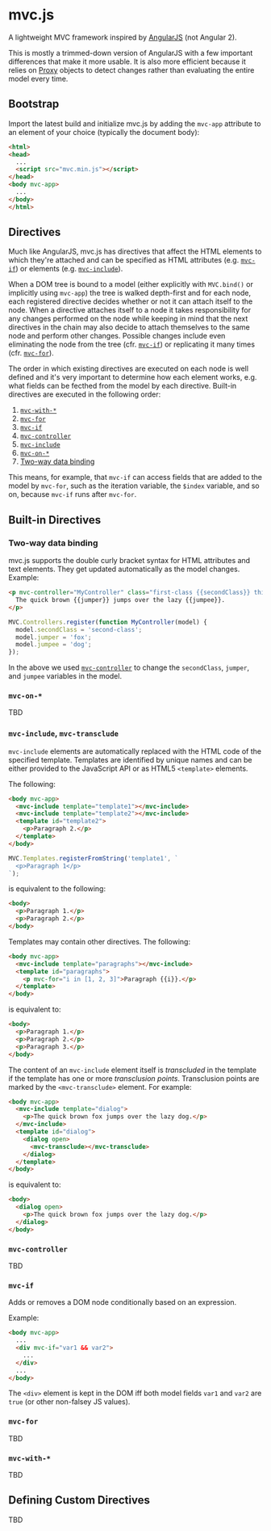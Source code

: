# mvc.js

A lightweight MVC framework inspired by [AngularJS](https://angularjs.org/) (not Angular 2).

This is mostly a trimmed-down version of AngularJS with a few important
differences that make it more usable. It is also more efficient because it
relies on [Proxy](https://developer.mozilla.org/en-US/docs/Web/JavaScript/Reference/Global_Objects/Proxy)
objects to detect changes rather than evaluating the entire model every time.

## Bootstrap

Import the latest build and initialize mvc.js by adding the `mvc-app` attribute
to an element of your choice (typically the document body):

```html
<html>
<head>
  ...
  <script src="mvc.min.js"></script>
</head>
<body mvc-app>
  ...
</body>
</html>
```

## Directives

Much like AngularJS, mvc.js has directives that affect the HTML elements to which they're attached and can be specified as HTML attributes (e.g. [`mvc-if`](#mvc-if)) or elements (e.g. [`mvc-include`](#mvc-include-mvc-transclude)).

When a DOM tree is bound to a model (either explicitly with `MVC.bind()` or implicitly using `mvc-app`) the tree is walked depth-first and for each node, each registered directive decides whether or not it can attach itself to the node. When a directive attaches itself to a node it takes responsibility for any changes performed on the node while keeping in mind that the next directives in the chain may also decide to attach themselves to the same node and perform other changes. Possible changes include even eliminating the node from the tree (cfr. [`mvc-if`](#mvc-if)) or replicating it many times (cfr. [`mvc-for`](#mvc-for)).

The order in which existing directives are executed on each node is well defined and it's very important to determine how each element works, e.g. what fields can be fecthed from the model by each directive. Built-in directives are executed in the following order:

1. [`mvc-with-*`](#mvc-with-)
2. [`mvc-for`](#mvc-for)
3. [`mvc-if`](#mvc-if)
4. [`mvc-controller`](#mvc-controller)
5. [`mvc-include`](#mvc-include-mvc-transclude)
6. [`mvc-on-*`](#mvc-on-)
7. [Two-way data binding](#two-way-data-binding)

This means, for example, that `mvc-if` can access fields that are added to the model by `mvc-for`, such as the iteration variable, the `$index` variable, and so on, because `mvc-if` runs after `mvc-for`.

## Built-in Directives

### Two-way data binding

mvc.js supports the double curly bracket syntax for HTML attributes and text elements. They get updated automatically as the model changes. Example:

```html
<p mvc-controller="MyController" class="first-class {{secondClass}} third-class">
  The quick brown {{jumper}} jumps over the lazy {{jumpee}}.
</p>
```

```js
MVC.Controllers.register(function MyController(model) {
  model.secondClass = 'second-class';
  model.jumper = 'fox';
  model.jumpee = 'dog';
});
```

In the above we used [`mvc-controller`](#mvc-controller) to change the `secondClass`, `jumper`, and `jumpee` variables in the model.

### `mvc-on-*`

TBD

### `mvc-include`, `mvc-transclude`

`mvc-include` elements are automatically replaced with the HTML code of the specified template. Templates are identified by unique names and can be either provided to the JavaScript API or as HTML5 `<template>` elements.

The following:

```html
<body mvc-app>
  <mvc-include template="template1"></mvc-include>
  <mvc-include template="template2"></mvc-include>
  <template id="template2">
    <p>Paragraph 2.</p>
  </template>
</body>
```

```js
MVC.Templates.registerFromString('template1', `
  <p>Paragraph 1</p>
`);
```

is equivalent to the following:

```html
<body>
  <p>Paragraph 1.</p>
  <p>Paragraph 2.</p>
</body>
```

Templates may contain other directives. The following:

```html
<body mvc-app>
  <mvc-include template="paragraphs"></mvc-include>
  <template id="paragraphs">
    <p mvc-for="i in [1, 2, 3]">Paragraph {{i}}.</p>
  </template>
</body>
```

is equivalent to:

```html
<body>
  <p>Paragraph 1.</p>
  <p>Paragraph 2.</p>
  <p>Paragraph 3.</p>
</body>
```

The content of an `mvc-include` element itself is _transcluded_ in the template if the template has one or more _transclusion points_. Transclusion points are marked by the `<mvc-transclude>` element. For example:

```html
<body mvc-app>
  <mvc-include template="dialog">
    <p>The quick brown fox jumps over the lazy dog.</p>
  </mvc-include>
  <template id="dialog">
    <dialog open>
      <mvc-transclude></mvc-transclude>
    </dialog>
  </template>
</body>
```

is equivalent to:

```html
<body>
  <dialog open>
    <p>The quick brown fox jumps over the lazy dog.</p>
  </dialog>
</body>
```

### `mvc-controller`

TBD

### `mvc-if`

Adds or removes a DOM node conditionally based on an expression.

Example:

```html
<body mvc-app>
  ...
  <div mvc-if="var1 && var2">
    ...
  </div>
  ...
</body>
```

The `<div>` element is kept in the DOM iff both model fields `var1` and `var2` are `true` (or other non-falsey JS values).

### `mvc-for`

TBD

### `mvc-with-*`

TBD

## Defining Custom Directives

TBD
